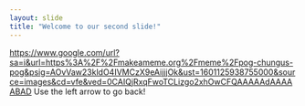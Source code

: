 ```yaml
---
layout: slide
title: "Welcome to our second slide!"
---
```

https://www.google.com/url?sa=i&url=https%3A%2F%2Fmakeameme.org%2Fmeme%2Fpog-chungus-pog&psig=AOvVaw23kldO4IVMCzX9eAijjjOk&ust=1601125938755000&source=images&cd=vfe&ved=0CAIQjRxqFwoTCLizgo2xhOwCFQAAAAAdAAAAABAD
Use the left arrow to go back!
